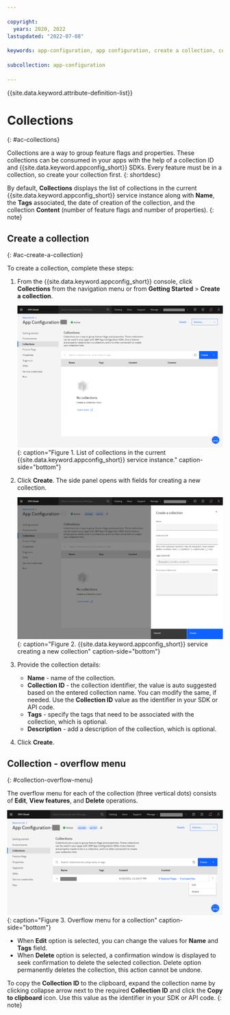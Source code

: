 ```yaml
---

copyright:
  years: 2020, 2022
lastupdated: "2022-07-08"

keywords: app-configuration, app configuration, create a collection, collections, properties, property

subcollection: app-configuration

---
```


{{site.data.keyword.attribute-definition-list}}

# Collections
{: #ac-collections}

Collections are a way to group feature flags and properties. These collections can be consumed in your apps with the help of a collection ID and {{site.data.keyword.appconfig_short}} SDKs. Every feature must be in a collection, so create your collection first.
{: shortdesc}

By default, **Collections** displays the list of collections in the current {{site.data.keyword.appconfig_short}} service instance along with **Name**, the **Tags** associated, the date of creation of the collection, and the collection **Content** (number of feature flags and number of properties).
{: note}

## Create a collection
{: #ac-create-a-collection}

To create a collection, complete these steps:

1. From the {{site.data.keyword.appconfig_short}} console, click **Collections** from the navigation menu or from **Getting Started** > **Create a collection**.

   ![List of collections](images/ac-collections-default.png "List of collections in the current {{site.data.keyword.appconfig_short}} service instance"){: caption="Figure 1. List of collections in the current {{site.data.keyword.appconfig_short}} service instance." caption-side="bottom"}

1. Click **Create**. The side panel opens with fields for creating a new collection.

   ![Create a collection](images/ac-collections-create.png "Creating a collection"){: caption="Figure 2. {{site.data.keyword.appconfig_short}} service creating a new collection" caption-side="bottom"}

1. Provide the collection details:
   - **Name** - name of the collection.
   - **Collection ID** - the collection identifier, the value is auto suggested based on the entered collection name. You can modify the same, if needed. Use the **Collection ID** value as the identifier in your SDK or API code.
   - **Tags** - specify the tags that need to be associated with the collection, which is optional.
   - **Description** - add a description of the collection, which is optional.

1. Click **Create**.

## Collection - overflow menu
{: #collection-overflow-menu}

The overflow menu for each of the collection (three vertical dots) consists of **Edit**, **View features**, and **Delete** operations.

![Overflow menu for a collection](images/ac-collections-overflow-menu.png "Overflow menu for a collection"){: caption="Figure 3. Overflow menu for a collection" caption-side="bottom"}

- When **Edit** option is selected, you can change the values for **Name** and **Tags** field.
- When **Delete** option is selected, a confirmation window is displayed to seek confirmation to delete the selected collection. Delete option permanently deletes the collection, this action cannot be undone.

To copy the **Collection ID** to the clipboard, expand the collection name by clicking collapse arrow next to the required **Collection ID** and click the **Copy to clipboard** icon. Use this value as the identifier in your SDK or API code.
{: note}
